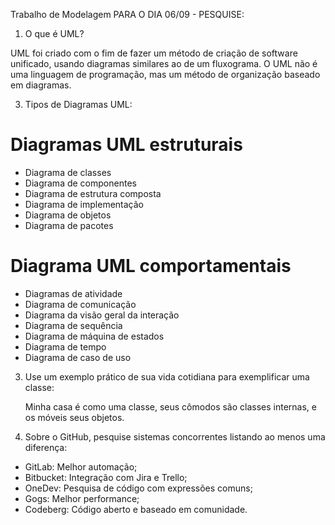 Trabalho de Modelagem
PARA O DIA 06/09 - PESQUISE:

1. O que é UML?
   
UML foi criado com o fim de fazer um método de criação de software unificado, usando diagramas similares ao de um fluxograma. O UML não é uma linguagem de programação, mas um método de organização baseado em diagramas.

3. Tipos de Diagramas UML:
   
# Diagramas UML estruturais
- Diagrama de classes
- Diagrama de componentes
- Diagrama de estrutura composta
- Diagrama de implementação
- Diagrama de objetos
- Diagrama de pacotes
  
# Diagrama UML comportamentais
- Diagramas de atividade
- Diagrama de comunicação
- Diagrama da visão geral da interação
- Diagrama de sequência
- Diagrama de máquina de estados
- Diagrama de tempo
- Diagrama de caso de uso

3. Use um exemplo prático de sua vida cotidiana para exemplificar uma classe:
   
   Minha casa é como uma classe, seus cômodos são classes internas, e os móveis seus objetos.

4. Sobre o GitHub, pesquise sistemas concorrentes listando ao menos uma diferença:
   
- GitLab: Melhor automação;
- Bitbucket: Integração com Jira e Trello;
- OneDev: Pesquisa de código com expressões comuns;
- Gogs: Melhor performance;
- Codeberg: Código aberto e baseado em comunidade.
